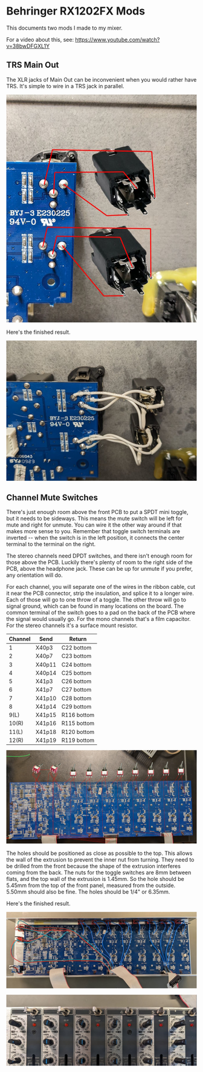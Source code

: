 # Behringer RX1202FX Mods

This documents two mods I made to my mixer.

For a video about this, see: https://www.youtube.com/watch?v=38bwDFGXL1Y

## TRS Main Out

The XLR jacks of Main Out can be inconvenient when you would rather have TRS. It's simple to wire in a TRS jack in parallel.

![](trs_main_out.jpg)

Here's the finished result.

![](trs_main_out_completed.jpg)

## Channel Mute Switches

There's just enough room above the front PCB to put a SPDT mini toggle, but it needs to be sideways. This means the mute switch will be left for mute and right for unmute. You can wire it the other way around if that makes more sense to you. Remember that toggle switch terminals are inverted -- when the switch is in the left position, it connects the center terminal to the terminal on the right.

The stereo channels need DPDT switches, and there isn't enough room for those above the PCB. Luckily there's plenty of room to the right side of the PCB, above the headphone jack. These can be up for unmute if you prefer, any orientation will do.

For each channel, you will separate one of the wires in the ribbon cable, cut it near the PCB connector, strip the insulation, and splice it to a longer wire. Each of those will go to one throw of a toggle. The other throw will go to signal ground, which can be found in many locations on the board. The common terminal of the switch goes to a pad on the back of the PCB where the signal would usually go. For the mono channels that's a film capacitor. For the stereo channels it's a surface mount resistor.

| Channel | Send | Return |
| --- | --- | --- |
| 1     | X40p3 | C22 bottom |
| 2     | X40p7 | C23 bottom |
| 3     | X40p11 | C24 bottom |
| 4     | X40p14 | C25 bottom |
| 5     | X41p3 | C26 bottom |
| 6     | X41p7 | C27 bottom |
| 7     | X41p10 | C28 bottom |
| 8     | X41p14 | C29 bottom |
| 9(L)  | X41p15 | R116 bottom |
| 10(R) | X41p16 | R115 bottom |
| 11(L) | X41p18 | R120 bottom |
| 12(R) | X41p19 | R119 bottom |

![](mute_switch_wiring.jpg)

The holes should be positioned as close as possible to the top. This allows the wall of the extrusion to prevent the inner nut from turning. They need to be drilled from the front because the shape of the extrusion interferes coming from the back. The nuts for the toggle switches are 8mm between flats, and the top wall of the extrusion is 1.45mm. So the hole should be 5.45mm from the top of the front panel, measured from the outside. 5.50mm should also be fine. The holes should be 1/4" or 6.35mm.

Here's the finished result.

![](mute_switch_completed.jpg)

![](mute_switch_outside.jpg)